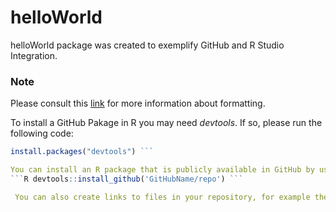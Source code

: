# helloWorld 
helloWorld package was created to exemplify GitHub and R Studio Integration. 
### Note 
Please consult this [link]( https://docs.github.com/en/get-started/writing-on-github/getting-startedwith-writing-and-formatting-on-github/basic-writing-and-formatting-syntax) for more information about formatting. 

To install a GitHub Pakage in R you may need *devtools*. If so, please run the following code: 
```R if (!requireNamespace("devtools", quietly = TRUE)) 
install.packages("devtools") ```

You can install an R package that is publicly available in GitHub by using the following code (replacing **GitHubName/repo** with the correct information):
```R devtools::install_github('GitHubName/repo') ```

 You can also create links to files in your repository, for example the script ["hello.R"](R/hello.R) in the R folder  
